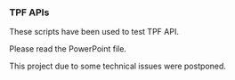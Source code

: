 
### TPF APIs


These scripts have been used to test TPF API.

Please read the PowerPoint file.


This project due to some technical issues were postponed.